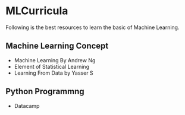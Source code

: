 # MLCurricula

Following is the best resources to learn the basic of Machine Learning.


## Machine Learning Concept
+ Machine Learning By Andrew Ng
+ Element of Statistical Learning
+ Learning From Data by Yasser S

## Python Programmng
+ Datacamp

